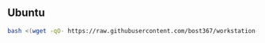 ## Ubuntu

```bash
bash <(wget -qO- https://raw.githubusercontent.com/bost367/workstation-setup/refs/heads/main/setup_ubuntu.sh)
```
